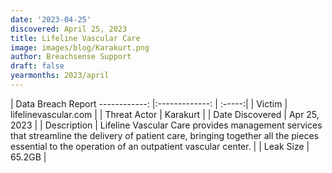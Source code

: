 ```yaml
---
date: '2023-04-25'
discovered: April 25, 2023
title: Lifeline Vascular Care
image: images/blog/Karakurt.png
author: Breachsense Support
draft: false
yearmonths: 2023/april
---
```



| Data Breach Report
------------:     |:-------------:    | :-----:|
| Victim      | lifelinevascular.com      | 
| Threat Actor      | Karakurt      | 
| Date Discovered      | Apr 25, 2023      | 
| Description      | Lifeline Vascular Care provides management services that streamline the delivery of patient care, bringing together all the pieces essential to the operation of an outpatient vascular center.      | 
| Leak Size      | 65.2GB      | 

